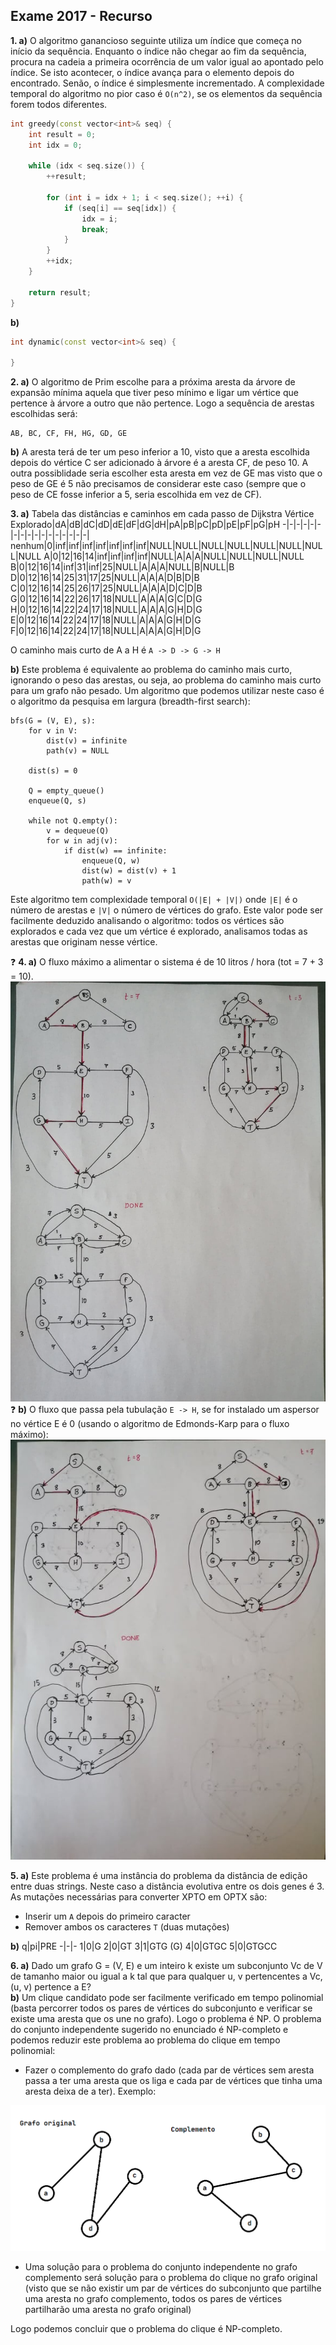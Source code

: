 ## Exame 2017 - Recurso

**1. a)** O algoritmo ganancioso seguinte utiliza um índice que começa no início da sequência. Enquanto o índice não chegar ao fim da sequência, procura na cadeia a primeira ocorrência de um valor igual ao apontado pelo índice. Se isto acontecer, o índice avança para o elemento depois do encontrado. Senão, o índice é simplesmente incrementado. A complexidade temporal do algoritmo no pior caso é `O(n^2)`, se os elementos da sequência forem todos diferentes.
```cpp
int greedy(const vector<int>& seq) {
    int result = 0;
    int idx = 0;

    while (idx < seq.size()) {
        ++result;

        for (int i = idx + 1; i < seq.size(); ++i) {
            if (seq[i] == seq[idx]) {
                idx = i;
                break;
            }
        }
        ++idx;
    }

    return result;
}
```
**b)**
```cpp
int dynamic(const vector<int>& seq) {

}
```

**2. a)** O algoritmo de Prim escolhe para a próxima aresta da árvore de expansão mínima aquela que tiver peso mínimo e ligar um vértice que pertence à árvore a outro que não pertence. Logo a sequência de arestas escolhidas será:
```
AB, BC, CF, FH, HG, GD, GE
```
**b)** A aresta terá de ter um peso inferior a 10, visto que a aresta escolhida depois do vértice C ser adicionado à árvore é a aresta CF, de peso 10. A outra possiblidade seria escolher esta aresta em vez de GE mas visto que o peso de GE é 5 não precisamos de considerar este caso (sempre que o peso de CE fosse inferior a 5, seria escolhida em vez de CF).

**3. a)** Tabela das distâncias e caminhos em cada passo de Dijkstra
Vértice Explorado|dA|dB|dC|dD|dE|dF|dG|dH|pA|pB|pC|pD|pE|pF|pG|pH
-|-|-|-|-|-|-|-|-|-|-|-|-|-|-|-|-|
nenhum|0|inf|inf|inf|inf|inf|inf|inf|NULL|NULL|NULL|NULL|NULL|NULL|NULL|NULL
A|0|12|16|14|inf|inf|inf|inf|NULL|A|A|A|NULL|NULL|NULL|NULL
B|0|12|16|14|inf|31|inf|25|NULL|A|A|A|NULL|B|NULL|B
D|0|12|16|14|25|31|17|25|NULL|A|A|A|D|B|D|B
C|0|12|16|14|25|26|17|25|NULL|A|A|A|D|C|D|B
G|0|12|16|14|22|26|17|18|NULL|A|A|A|G|C|D|G
H|0|12|16|14|22|24|17|18|NULL|A|A|A|G|H|D|G
E|0|12|16|14|22|24|17|18|NULL|A|A|A|G|H|D|G
F|0|12|16|14|22|24|17|18|NULL|A|A|A|G|H|D|G

O caminho mais curto de A a H é `A -> D -> G -> H`

**b)** Este problema é equivalente ao problema do caminho mais curto, ignorando o peso das arestas, ou seja, ao problema do caminho mais curto para um grafo não pesado. Um algoritmo que podemos utilizar neste caso é o algoritmo da pesquisa em largura (breadth-first search):
```
bfs(G = (V, E), s):
    for v in V:
        dist(v) = infinite
        path(v) = NULL
    
    dist(s) = 0

    Q = empty_queue()
    enqueue(Q, s)

    while not Q.empty():
        v = dequeue(Q)
        for w in adj(v):
            if dist(w) == infinite:
                enqueue(Q, w)
                dist(w) = dist(v) + 1
                path(w) = v
```
Este algoritmo tem complexidade temporal `O(|E| + |V|)` onde `|E|` é o número de arestas e `|V|` o número de vértices do grafo. Este valor pode ser facilmente deduzido analisando o algoritmo: todos os vértices são explorados e cada vez que um vértice é explorado, analisamos todas as arestas que originam nesse vértice.

❓ **4. a)** O fluxo máximo a alimentar o sistema é de 10 litros / hora (tot = 7 + 3 = 10).
![](Imagens\FluxoAspersores1.png?raw=true)
❓ **b)** O fluxo que passa pela tubulação `E -> H`, se for instalado um aspersor no vértice E é 0 (usando o algoritmo de Edmonds-Karp para o fluxo máximo):
![](Imagens\FluxoAspersores2.png?raw=true)

**5. a)** Este problema é uma instância do problema da distância de edição entre duas strings. Neste caso a distância evolutiva entre os dois genes é 3. As mutações necessárias para converter XPTO em OPTX são:
* Inserir um `A` depois do primeiro caracter
* Remover ambos os caracteres `T` (duas mutações)

**b)**
q|pi|PRE
-|-|-
1|0|G
2|0|GT
3|1|GTG (G)
4|0|GTGC
5|0|GTGCC

**6. a)** Dado um grafo G = (V, E) e um inteiro k existe um subconjunto Vc de V de tamanho maior ou igual a k tal que para qualquer u, v pertencentes a Vc, (u, v) pertence a E?  
**b)** Um clique candidato pode ser facilmente verificado em tempo polinomial (basta percorrer todos os pares de vértices do subconjunto e verificar se existe uma aresta que os une no grafo). Logo o problema é NP. O problema do conjunto independente sugerido no enunciado é NP-completo e podemos reduzir este problema ao problema do clique em tempo polinomial:

* Fazer o complemento do grafo dado (cada par de vértices sem aresta passa a ter uma aresta que os liga e cada par de vértices que tinha uma aresta deixa de a ter). Exemplo:

![](Imagens\GrafoComplemento.png?raw=true)

* Uma solução para o problema do conjunto independente no grafo complemento será solução para o problema do clique no grafo original (visto que se não existir um par de vértices do subconjunto que partilhe uma aresta no grafo complemento, todos os pares de vértices partilharão uma aresta no grafo original)

Logo podemos concluir que o problema do clique é NP-completo.